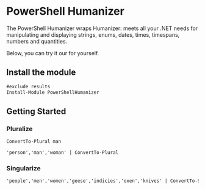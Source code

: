 <!-- chapter start -->

# PowerShell Humanizer

The PowerShell Humanizer wraps Humanizer: meets all your .NET needs for manipulating and displaying strings, enums, dates, times, timespans, numbers and quantities.

Below, you can try it our for yourself.

## Install the module

```ps
#exclude results
Install-Module PowerShellHumanizer
```

## Getting Started

### Pluralize

```ps
ConvertTo-Plural man
```

```ps
'person','man','woman' | ConvertTo-Plural
```

### Singularize

```ps
'people','men','women','geese','indicies','oxen','knives' | ConvertTo-Singular
```

<!-- chapter end -->